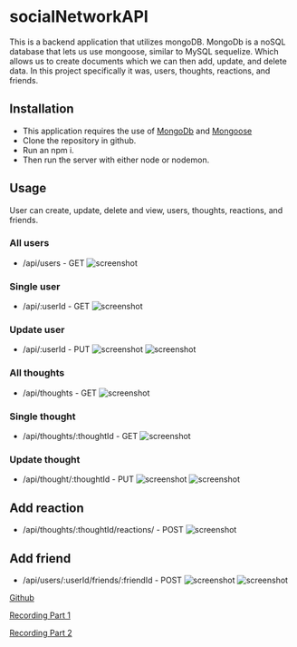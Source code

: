 # socialNetworkAPI

This is a backend application that utilizes mongoDB. MongoDb is a noSQL database that lets us use mongoose, similar to MySQL sequelize. Which allows us to create documents which we can then add, update, and delete data. In this project specifically it was, users, thoughts, reactions, and friends.

## Installation

* This application requires the use of [MongoDb](https://www.mongodb.com/) and [Mongoose](https://mongoosejs.com/)
* Clone the repository in github.
* Run an npm i.
* Then run the server with either node or nodemon.

## Usage 

User can create, update, delete and view, users, thoughts, reactions, and friends. 


### All users
* /api/users - GET
![screenshot](./assets/getUsers.png)

### Single user
* /api/:userId - GET 
![screenshot](./assets/singleUser.png)

### Update user
* /api/:userId - PUT 
![screenshot](./assets/update.png)
![screenshot](./assets/updateUser.png)

### All thoughts
* /api/thoughts - GET
![screenshot](./assets/allThoughts.png)

### Single thought
* /api/thoughts/:thoughtId - GET
![screenshot](./assets/oneThought.png)

### Update thought
* /api/thought/:thoughtId - PUT 
![screenshot](./assets/beforeUpdate.png)
![screenshot](./assets/afterUpdate.png)

## Add reaction
* /api/thoughts/:thoughtId/reactions/ - POST
![screenshot](./assets/addReaction.png)

## Add friend
* /api/users/:userId/friends/:friendId - POST
![screenshot](./assets/addFriend.png)
![screenshot](./assets/addFriend2.png)

[Github](https://github.com/mintedd/socialNetworkAPI)

[Recording Part 1](https://drive.google.com/file/d/1P8DXoBVGDByLThF_IbCd-eWbxaH-pQHY/view)

[Recording Part 2](https://drive.google.com/file/d/1Cnp-fsirTBTmpkKAWgakTaTK_DNkrZdQ/view)